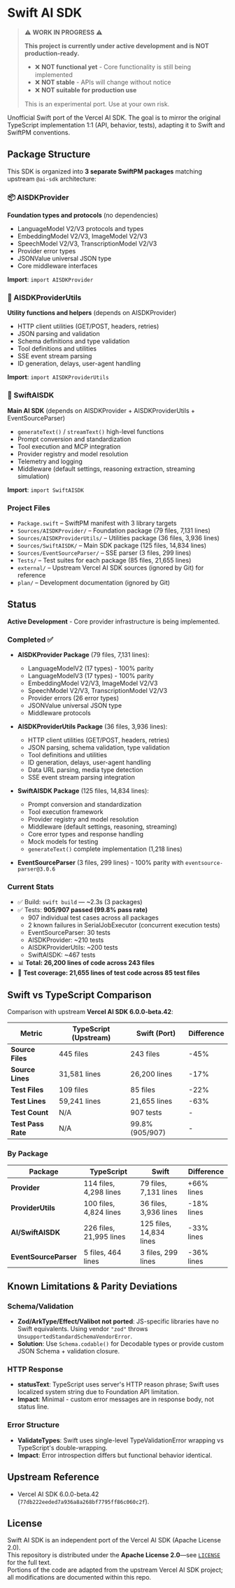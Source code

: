 # Swift AI SDK

> ⚠️ **WORK IN PROGRESS** ⚠️
>
> **This project is currently under active development and is NOT production-ready.**
>
> - ❌ **NOT functional yet** - Core functionality is still being implemented
> - ❌ **NOT stable** - APIs will change without notice
> - ❌ **NOT suitable for production use**
>
> This is an experimental port. Use at your own risk.

Unofficial Swift port of the Vercel AI SDK. The goal is to mirror the original TypeScript implementation 1:1 (API, behavior, tests), adapting it to Swift and SwiftPM conventions.

## Package Structure

This SDK is organized into **3 separate SwiftPM packages** matching upstream `@ai-sdk` architecture:

### 📦 AISDKProvider
**Foundation types and protocols** (no dependencies)
- LanguageModel V2/V3 protocols and types
- EmbeddingModel V2/V3, ImageModel V2/V3
- SpeechModel V2/V3, TranscriptionModel V2/V3
- Provider error types
- JSONValue universal JSON type
- Core middleware interfaces

**Import**: `import AISDKProvider`

### 🔧 AISDKProviderUtils
**Utility functions and helpers** (depends on AISDKProvider)
- HTTP client utilities (GET/POST, headers, retries)
- JSON parsing and validation
- Schema definitions and type validation
- Tool definitions and utilities
- SSE event stream parsing
- ID generation, delays, user-agent handling

**Import**: `import AISDKProviderUtils`

### 🚀 SwiftAISDK
**Main AI SDK** (depends on AISDKProvider + AISDKProviderUtils + EventSourceParser)
- `generateText()` / `streamText()` high-level functions
- Prompt conversion and standardization
- Tool execution and MCP integration
- Provider registry and model resolution
- Telemetry and logging
- Middleware (default settings, reasoning extraction, streaming simulation)

**Import**: `import SwiftAISDK`

### Project Files
- `Package.swift` – SwiftPM manifest with 3 library targets
- `Sources/AISDKProvider/` – Foundation package (79 files, 7,131 lines)
- `Sources/AISDKProviderUtils/` – Utilities package (36 files, 3,936 lines)
- `Sources/SwiftAISDK/` – Main SDK package (125 files, 14,834 lines)
- `Sources/EventSourceParser/` – SSE parser (3 files, 299 lines)
- `Tests/` – Test suites for each package (85 files, 21,655 lines)
- `external/` – Upstream Vercel AI SDK sources (ignored by Git) for reference
- `plan/` – Development documentation (ignored by Git)

## Status
**Active Development** - Core provider infrastructure is being implemented.

### Completed ✅
- **AISDKProvider Package** (79 files, 7,131 lines):
  - LanguageModelV2 (17 types) - 100% parity
  - LanguageModelV3 (17 types) - 100% parity
  - EmbeddingModel V2/V3, ImageModel V2/V3
  - SpeechModel V2/V3, TranscriptionModel V2/V3
  - Provider errors (26 error types)
  - JSONValue universal JSON type
  - Middleware protocols

- **AISDKProviderUtils Package** (36 files, 3,936 lines):
  - HTTP client utilities (GET/POST, headers, retries)
  - JSON parsing, schema validation, type validation
  - Tool definitions and utilities
  - ID generation, delays, user-agent handling
  - Data URL parsing, media type detection
  - SSE event stream parsing integration

- **SwiftAISDK Package** (125 files, 14,834 lines):
  - Prompt conversion and standardization
  - Tool execution framework
  - Provider registry and model resolution
  - Middleware (default settings, reasoning, streaming)
  - Core error types and response handling
  - Mock models for testing
  - `generateText()` complete implementation (1,218 lines)

- **EventSourceParser** (3 files, 299 lines) - 100% parity with `eventsource-parser@3.0.6`

### Current Stats
- ✅ Build: `swift build` — ~2.3s (3 packages)
- ✅ Tests: **905/907 passed (99.8% pass rate)**
  - 907 individual test cases across all packages
  - 2 known failures in SerialJobExecutor (concurrent execution tests)
  - EventSourceParser: 30 tests
  - AISDKProvider: ~210 tests
  - AISDKProviderUtils: ~200 tests
  - SwiftAISDK: ~467 tests
- 📊 **Total: 26,200 lines of code across 243 files**
- 🧪 **Test coverage: 21,655 lines of test code across 85 test files**

## Swift vs TypeScript Comparison

Comparison with upstream **Vercel AI SDK 6.0.0-beta.42**:

| Metric | TypeScript (Upstream) | Swift (Port) | Difference |
|--------|----------------------|--------------|------------|
| **Source Files** | 445 files | 243 files | -45% |
| **Source Lines** | 31,581 lines | 26,200 lines | -17% |
| **Test Files** | 109 files | 85 files | -22% |
| **Test Lines** | 59,241 lines | 21,655 lines | -63% |
| **Test Count** | N/A | 907 tests | - |
| **Test Pass Rate** | N/A | 99.8% (905/907) | - |

### By Package

| Package | TypeScript | Swift | Difference |
|---------|-----------|-------|------------|
| **Provider** | 114 files, 4,298 lines | 79 files, 7,131 lines | +66% lines |
| **ProviderUtils** | 100 files, 4,824 lines | 36 files, 3,936 lines | -18% lines |
| **AI/SwiftAISDK** | 226 files, 21,995 lines | 125 files, 14,834 lines | -33% lines |
| **EventSourceParser** | 5 files, 464 lines | 3 files, 299 lines | -36% lines |

## Known Limitations & Parity Deviations

### Schema/Validation
- **Zod/ArkType/Effect/Valibot not ported**: JS-specific libraries have no Swift equivalents. Using vendor `"zod"` throws `UnsupportedStandardSchemaVendorError`.
- **Solution**: Use `Schema.codable()` for Decodable types or provide custom JSON Schema + validation closure.

### HTTP Response
- **statusText**: TypeScript uses server's HTTP reason phrase; Swift uses localized system string due to Foundation API limitation.
- **Impact**: Minimal - custom error messages are in response body, not status line.

### Error Structure
- **ValidateTypes**: Swift uses single-level TypeValidationError wrapping vs TypeScript's double-wrapping.
- **Impact**: Error introspection differs but functional behavior identical.

## Upstream Reference
- Vercel AI SDK 6.0.0-beta.42 (`77db222eeded7a936a8a268bf7795ff86c060c2f`).

## License
Swift AI SDK is an independent port of the Vercel AI SDK (Apache License 2.0).  
This repository is distributed under the **Apache License 2.0**—see [`LICENSE`](LICENSE) for the full text.  
Portions of the code are adapted from the upstream Vercel AI SDK project; all modifications are documented within this repo.
